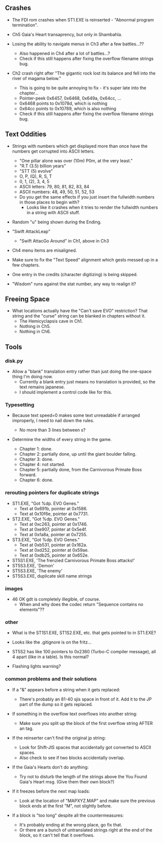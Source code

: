 ## Crashes
* The FDI rom crashes when ST1.EXE is reinserted - "Abnormal program termination".

* Ch5 Gaia's Heart transaprency, but only in Shambahla.
    
* Losing the ability to navigate menus in Ch3 after a few battles...??
    * Also happened in Ch4 after a lot of battles...?
    * Check if this still happens after fixing the overflow filename strings bug.

* Ch2 crash right after "The gigantic rock lost its balance and fell into the river of magama below."
    * This is going to be quite annoying to fix - it's super late into the chapter...
    * Pointer-peek 0x6457, 0x6468, 0x649a, 0x64cc, ...
    * 0x6468 points to 0x1078d, which is nothing
    * 0x64cc points to 0x10789, which is also nothing
    * Check if this still happens after fixing the overflow filename strings bug.

## Text Oddities
* Strings with numbers which get displayed more than once have the numbers get corrupted into ASCII letters.
    * "One pillar alone was over (10m) P0m, at the very least."
    * "R.T (3.5) billion years"
    * "STT (5) evolve"
    * O, P, (Q), R, S, T
    * 0, 1, (2), 3, 4, 5
    * ASCII letters: 79, 80, 81, 82, 83, 84
    * ASCII numbers: 48, 49, 50, 51, 52, 53
    * Do you get the same effects if you just insert the fullwidth numbers in those places to begin with?
        * Looks like it crashes when it tries to render the fullwidth numbers in a string with ASCII stuff.

* Random "u" being shown during the Ending.

* "Swift AttackLeap"
    * "Swift AttacGo Around" in Ch1, above in Ch3

* Ch4 menu items are misaligned.

* Make sure to fix the "Text Speed" alignment which gests messed up in a few chapters.

* One entry in the credits (character digitizing) is being skipped.

* "Wisdom" runs against the stat number, any way to realign it?

## Freeing Space
* What locations actually have the "Can't save EVO" restriction? That string and the "curse" string can be blanked in chapters without it.
    * The Hemicyclapsis cave in Ch1.
    * Nothing in Ch5.
    * Nothing in Ch6.

## Tools

### disk.py
* Allow a "blank" translation entry rather than just doing the one-space thing I'm doing now.
    * Currently a blank entry just means no translation is provided, so the text remains japanese.
    * I should implement a control code like <blank> for this.

### Typesetting
* Because text speed=0 makes some text unreadable if arranged improperly, I need to nail down the rules.
    * No more than 3 lines between <WAIT>s?

* Determine the widths of every string in the game.
    * Chapter 1: done.
    * Chapter 2: partially done, up until the giant boulder falling.
    * Chapter 3: done.
    * Chapter 4: not started.
    * Chapter 5: partially done, from the Carnivorous Primate Boss forward.
    * Chapter 6: done.

### rerouting pointers for duplicate strings 
* ST1.EXE, "Got %dp. EVO Genes."
    * Text at 0x691b, pointer at 0x1586.
    * Text at 0x10f6e, pointer at 0x7731.
* ST2.EXE, "Got %dp. EVO Genes."
    * Text at 0xc263, pointer at 0x1746.
    * Text at 0xe907, pointer at 0x5e4f.
    * Text at 0xfa8a, pointer at 0x7255.
* ST3.EXE, "Got %dp. EVO Genes."
    * Text at 0xb531, pointer at 0x162a.
    * Text at 0xd252, pointer at 0x59ae.
    * Text at 0xdb25, pointer at 0x652e.
* ST5S1.EXE, 'The frenzied Carnivorous Primate Boss attacks!'
* ST5S3.EXE, 'Demon'
* ST5S3.EXE, 'The enemy'
* ST5S3.EXE, duplicate skill name strings

### images
* 46 OK gdt is completely illegible, of course.
    * When and why does the codec return "Sequence contains no elements"??

### other
* What is the ST1S1.EXE, ST1S2.EXE, etc. that gets pointed to in ST1.EXE?

* Looks like the .gitignore is on the fritz...

* ST5S2 has like 100 pointers to 0x2360 (Turbo-C compiler message), all 4 apart (like in a table). Is this normal?

* Flashing lights warning?

### common problems and their solutions
* If a "&" appears before a string when it gets replaced:
    * There's probably an 81-40 sjis space in front of it. Add it to the JP part of the dump so it gets replaced.

* If something in the overflow text overflows into another string:
    * Make sure you split up the block of the first overflow string AFTER an <END> tag.

* If the reinserter can't find the original jp string:
    * Look for Shift-JIS spaces that accidentally got converted to ASCII spaces.
    * Also check to see if two blocks accidentally overlap.

* If the Gaia's Hearts don't do anything:
    * Try not to disturb the length of the strings above the You Found Gaia's Heart msg. (Give them their own block?)

* If it freezes before the next map loads:
    * Look at the location of "MAPXYZ.MAP" and make sure the previous block ends at the first "M", not slightly before.

* If a block is "too long" despite all the countermeasures:
    * It's probably ending at the wrong place, go fix that.
    * Or there are a bunch of untranslated strings right at the end of the block, so it can't tell that it overflows.